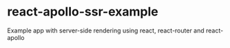 # react-apollo-ssr-example
Example app with server-side rendering using react, react-router and react-apollo
